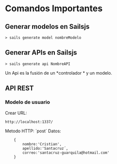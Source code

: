 # Comandos Importantes

## Generar modelos en Sailsjs
```
> sails generate model nombreModelo

```

## Generar APIs en Sailsjs
```
> sails generate api NombreAPI

```

Un Api es la fusión de un *controlador * y un modelo.

## API REST

### Modelo de usuario
Crear URL:

```
http://localhost:1337/
```

Metodo HTTP: ´post´ Datos:


```
    {
        nombre:'Cristian',
        apellido:'Santacruz´,
        correo:'santacruz-guarquila@hotmail.com'
    }

```
